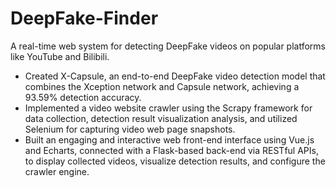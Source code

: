 # DeepFake-Finder
A real-time web system for detecting DeepFake videos on popular platforms like YouTube and Bilibili.
- Created X-Capsule, an end-to-end DeepFake video detection model that combines the Xception network and Capsule network, achieving a 93.59% detection accuracy.
- Implemented a video website crawler using the Scrapy framework for data collection, detection result visualization analysis, and utilized Selenium for capturing video web page snapshots.
- Built an engaging and interactive web front-end interface using Vue.js and Echarts, connected with a Flask-based back-end via RESTful APIs, to display collected videos, visualize detection results, and configure the crawler engine.
